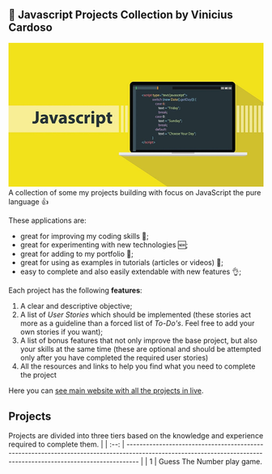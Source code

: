 ## :ledger: Javascript Projects Collection by Vinicius Cardoso

![Javascript Vinicius Cardoso](./jsjsjs.png)
A collection of some my projects building with focus on JavaScript the pure language 👍

These applications are:

- great for improving my coding skills :muscle:;
- great for experimenting with new technologies 🆕;
- great for adding to my portfolio :file_folder:;
- great for using as examples in tutorials (articles or videos) :page_with_curl:;
- easy to complete and also easily extendable with new features :ok_hand:;

Each project has the following **features**:

1. A clear and descriptive objective;
2. A list of _User Stories_ which should be implemented (these stories act more as a guideline than a forced list of _To-Do's_. Feel free to add your own stories if you want);
3. A list of bonus features that not only improve the base project, but also your skills at the same time (these are optional and should be attempted only after you have completed the required user stories)
4. All the resources and links to help you find what you need to complete the project

Here you can [see main website with all the projects in live](https://cardososoftwareengineer.netlify.app/).

## Projects

Projects are divided into three tiers based on the knowledge and experience
required to complete them.
                                                                                                                                               |
| :--: | ---------------------------------------------------------------------------------------------------------------------------------------------------------------- |
|  1   | Guess The Number play game. 

